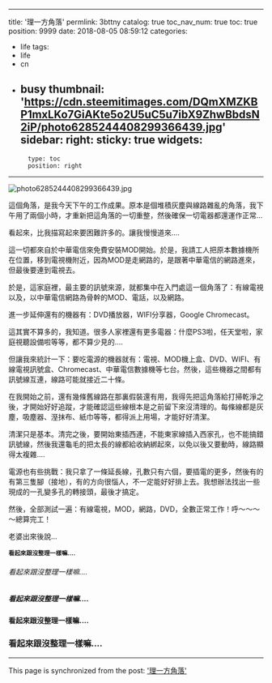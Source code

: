 
---
title: '理一方角落'
permlink: 3bttny
catalog: true
toc_nav_num: true
toc: true
position: 9999
date: 2018-08-05 08:59:12
categories:
- life
tags:
- life
- cn
- busy
thumbnail: 'https://cdn.steemitimages.com/DQmXMZKBP1mxLKo7GiAKte5o2U5uC5u7ibX9ZhwBbdsN2iP/photo6285244408299366439.jpg'
sidebar:
    right:
        sticky: true
widgets:
    -
        type: toc
        position: right
---


![photo6285244408299366439.jpg](https://cdn.steemitimages.com/DQmXMZKBP1mxLKo7GiAKte5o2U5uC5u7ibX9ZhwBbdsN2iP/photo6285244408299366439.jpg)

這個角落，是我今天下午的工作成果。原本是個堆積灰塵與線路雜亂的角落，我下午用了兩個小時，才重新把這角落的一切重整，然後確保一切電器都還運作正常...

看起來，比我描寫起來要困難許多的。讓我慢慢道來....

這一切都來自於中華電信來免費安裝MOD開始。於是，我請工人把原本數據機所在位置，移到電視機附近，因為MOD是走網路的，是跟著中華電信的網路進來，但最後要連到電視去。

於是，這家庭裡，最主要的訊號來源，就都集中在入門處這一個角落了：有線電視以及，以中華電信網路為骨幹的MOD、電話，以及網路。

進一步延伸還有的機器有：DVD播放器，WIFI分享器，Google Chromecast。

這其實不算多的，我知道。很多人家裡還有更多電器：什麼PS3啦，任天堂啦，家庭視聽設備啦等等，都不算少見的....

但讓我來統計一下：要吃電源的機器就有：電視、MOD機上盒、DVD、WIFI、有線電視訊號盒、Chromecast、中華電信數據機等七台。然後，這些機器之間都有訊號線互連，線路可能就接近二十條。

在我開始之前，還有幾條舊線路在那裏假裝還有用，我得先把這角落給打掃乾淨之後，才開始好好追蹤，才能確認這些線根本是之前留下來沒清理的。每條線都是灰塵，吸塵器、溼抹布、紙巾等等，都得派上用場，才能好好清潔。

清潔只是基本。清完之後，要開始東插西連，不能東家線插入西家孔，也不能搞錯訊號線，然後我還龜毛的把太長的線都給收納綁起來，以免以後又要動時，線路顯得太複雜.... 

電源也有些挑戰：我只拿了一條延長線，孔數只有六個，要插電的更多，然後有的有第三隻腳（接地），有的方向很惱人，不一定能好好排上去。我想辦法找出一些現成的一孔變多孔的轉接頭，最後才搞定。

然後，全部測試一遍：有線電視，MOD，網路，DVD，全數正常工作！呼～～～～總算完工！

老婆出來後說...

<sub>**看起來跟沒整理一樣嘛....**</sub>

<h6>看起來跟沒整理一樣嘛....</h6> 

<h5>看起來跟沒整理一樣嘛....</h5> 

<h4>看起來跟沒整理一樣嘛....</h4> 

<h3>看起來跟沒整理一樣嘛....</h3> 



- - -

This page is synchronized from the post: ['理一方角落'](https://steemit.com/@deanliu/3bttny)
